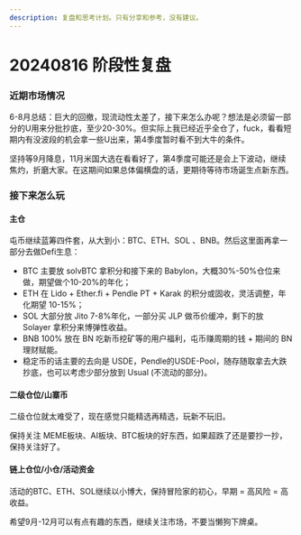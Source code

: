 ```yaml
---
description: 复盘和思考计划。只有分享和参考，没有建议。
---
```


# 20240816 阶段性复盘

### 近期市场情况

6-8月总结：巨大的回撤，现流动性太差了，接下来怎么办呢？想法是必须留一部分的U用来分批抄底，至少20-30%。但实际上我已经近乎全仓了，fuck，看看短期内有没波段的机会拿一些U出来，第4季度暂时看不到大牛的条件。

坚持等9月降息，11月米国大选在看看好了，第4季度可能还是会上下波动，继续焦灼，折磨大家。在这期间如果总体偏横盘的话，更期待等待市场诞生点新东西。

### 接下来怎么玩

#### 主仓

屯币继续蓝筹四件套，从大到小：BTC、ETH、SOL 、BNB。然后这里面再拿一部分去做Defi生息：

* BTC 主要放 solvBTC 拿积分和接下来的 Babylon，大概30%-50%仓位来做，期望做个10-20%的年化；
* ETH 在 Lido + Ether.fi + Pendle PT + Karak 的积分或固收，灵活调整，年化期望 10-15%；
* SOL 大部分放 Jito 7-8%年化，一部分买 JLP 做币价缓冲，剩下的放 Solayer 拿积分来博弹性收益。
* BNB 100% 放在 BN 吃新币挖矿等的用户福利，屯币赚周期的钱 + 期间的 BN 理财赋能。
* 稳定币的话主要的去向是 USDE，Pendle的USDE-Pool，随存随取拿去大跌抄底，也可以考虑少部分放到 Usual (不流动的部分)。

#### 二级仓位/山寨币

二级仓位就太难受了，现在感觉只能精选再精选，玩新不玩旧。

保持关注 MEME板块、AI板块、BTC板块的好东西，如果超跌了还是要抄一抄，保持关注好了。

#### 链上仓位/小仓/活动资金

活动的BTC、ETH、SOL继续以小博大，保持冒险家的初心，早期 = 高风险 = 高收益。

希望9月-12月可以有点有趣的东西，继续关注市场，不要当懒狗下牌桌。



